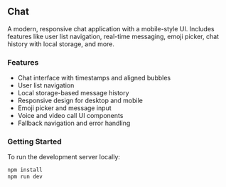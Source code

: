 ## Chat

A modern, responsive chat application with a mobile-style UI. Includes features like user list navigation, real-time messaging, emoji picker, chat history with local storage, and more.

### Features

- Chat interface with timestamps and aligned bubbles
- User list navigation
- Local storage-based message history
- Responsive design for desktop and mobile
- Emoji picker and message input
- Voice and video call UI components
- Fallback navigation and error handling

### Getting Started

To run the development server locally:

```bash
npm install
npm run dev

